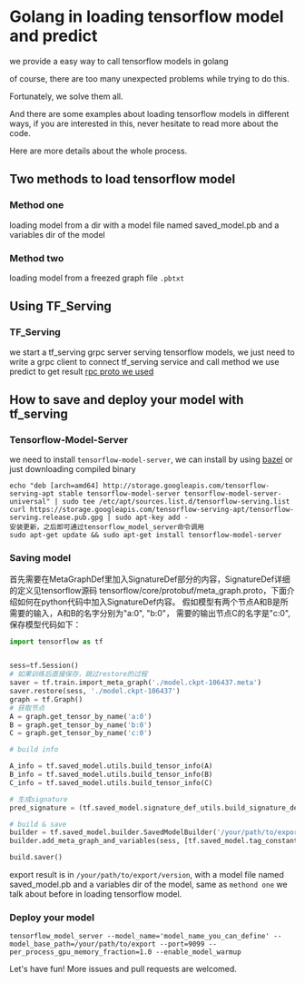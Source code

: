 # Golang in loading tensorflow model  and predict

we provide a easy way to call tensorflow models in golang

of course, there are too many unexpected problems while trying to do this. 

Fortunately, we solve them all.

And there are some examples about loading tensorflow models in different ways, if you are interested in this, never hesitate to read more about the code.

Here are more details about the whole process.

## Two methods to load tensorflow model

### Method one  

loading model from a dir with a model file named saved_model.pb and a variables dir of the model

### Method two

loading model from a freezed graph file `.pbtxt`

## Using TF_Serving

### TF_Serving

we start a tf_serving grpc server serving tensorflow models, we just need to write a grpc client to connect tf_serving service and call method we use predict to get result
   [rpc proto we used](http://github.com/bigchange/go-pro/tensorflow_serving/prediction_service.proto)  

## How to save and deploy your model with tf_serving

### Tensorflow-Model-Server

we need to install `tensorflow-model-server`, we can install by using [bazel](https://github.com/tensorflow/serving.git) or just downloading compiled binary 

```把Serving的发行URI添加为package源
echo "deb [arch=amd64] http://storage.googleapis.com/tensorflow-serving-apt stable tensorflow-model-server tensorflow-model-server-universal" | sudo tee /etc/apt/sources.list.d/tensorflow-serving.list
curl https://storage.googleapis.com/tensorflow-serving-apt/tensorflow-serving.release.pub.gpg | sudo apt-key add -
安装更新，之后即可通过tensorflow_model_server命令调用
sudo apt-get update && sudo apt-get install tensorflow-model-server
```

### Saving model

首先需要在MetaGraphDef里加入SignatureDef部分的内容，SignatureDef详细的定义见tensorflow源码 tensorflow/core/protobuf/meta_graph.proto，下面介绍如何在python代码中加入SignatureDef内容。
假如模型有两个节点A和B是所需要的输入，A和B的名字分别为"a:0", "b:0"， 需要的输出节点C的名字是"c:0",  保存模型代码如下：

```python
import tensorflow as tf


sess=tf.Session()  
# 如果训练后直接保存，跳过restore的过程  
saver = tf.train.import_meta_graph('./model.ckpt-106437.meta')
saver.restore(sess, './model.ckpt-106437')
graph = tf.Graph()
# 获取节点
A = graph.get_tensor_by_name('a:0')
B = graph.get_tensor_by_name('b:0')
C = graph.get_tensor_by_name('c:0')

# build info

A_info = tf.saved_model.utils.build_tensor_info(A)
B_info = tf.saved_model.utils.build_tensor_info(B)
C_info = tf.saved_model.utils.build_tensor_info(C)

# 生成signature
pred_signature = (tf.saved_model.signature_def_utils.build_signature_def(inputs={'A': A_info, 'B': B_info}, outputs={'C':C_info}, method_name=tf.saved_model.signature_constants.PREDICT_METHOD_NAME))

# build & save
builder = tf.saved_model.builder.SavedModelBuilder('/your/path/to/export/version') # version为代表版本的正整数
builder.add_meta_graph_and_variables(sess, [tf.saved_model.tag_constants.SERVING], signature_def_map={'your_name': pred_signature}, main_op=tf.tables_initializer(), strip_default_attrs=True)

build.saver()
```

export result is in `/your/path/to/export/version`, with a model file named saved_model.pb and a variables dir of the model, same as `methond one` we talk about before in loading tensorflow model.

### Deploy your model

```tensorflow_model_server --model_name='model_name_you_can_define' --model_base_path=/your/path/to/export --port=9099 --per_process_gpu_memory_fraction=1.0 --enable_model_warmup```

Let's have fun! More issues and pull requests are welcomed.
